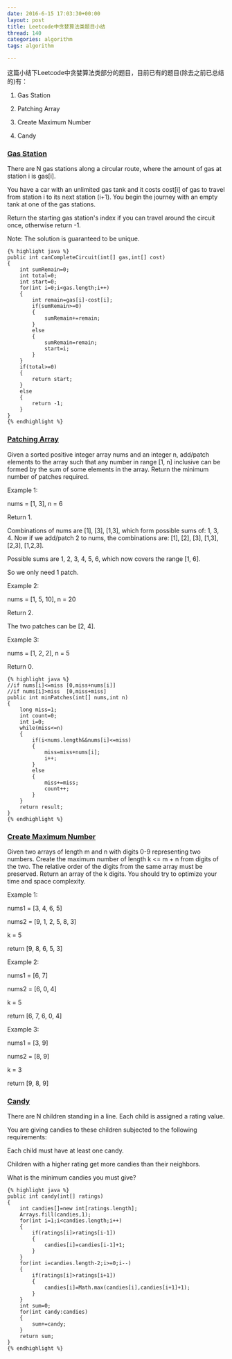 ```yaml
---
date: 2016-6-15 17:03:30+00:00
layout: post
title: Leetcode中贪婪算法类题目小结
thread: 140
categories: algorithm
tags: algorithm

---
```


这篇小结下Leetcode中贪婪算法类部分的题目，目前已有的题目(除去之前已总结的)有：

1. Gas Station

2. Patching Array

3. Create Maximum Number

4. Candy


### [Gas Station](https://leetcode.com/problems/gas-station/) ###

There are N gas stations along a circular route, where the amount of gas at station i is gas[i].

You have a car with an unlimited gas tank and it costs cost[i] of gas to travel from station i to its next station (i+1). You begin the journey with an empty tank at one of the gas stations.

Return the starting gas station's index if you can travel around the circuit once, otherwise return -1.

Note:
The solution is guaranteed to be unique.

	{% highlight java %}
	public int canCompleteCircuit(int[] gas,int[] cost)
	{
		int sumRemain=0;
		int total=0;
		int start=0;
		for(int i=0;i<gas.length;i++)
		{
			int remain=gas[i]-cost[i];
			if(sumRemain>=0)
			{
				sumRemain+=remain;
			}
			else
			{
				sumRemain=remain;
				start=i;
			}
		}
		if(total>=0)
		{
			return start;
		}
		else
		{
			return -1;
		}
	}
	{% endhighlight %}

### [Patching Array](https://leetcode.com/problems/patching-array/) ###

Given a sorted positive integer array nums and an integer n, add/patch elements to the array such that any number in range [1, n] inclusive can be formed by the sum of some elements in the array. Return the minimum number of patches required.

Example 1:

nums = [1, 3], n = 6

Return 1.

Combinations of nums are [1], [3], [1,3], which form possible sums of: 1, 3, 4.
Now if we add/patch 2 to nums, the combinations are: [1], [2], [3], [1,3], [2,3], [1,2,3].

Possible sums are 1, 2, 3, 4, 5, 6, which now covers the range [1, 6].

So we only need 1 patch.

Example 2:

nums = [1, 5, 10], n = 20

Return 2.

The two patches can be [2, 4].

Example 3:

nums = [1, 2, 2], n = 5

Return 0.

	{% highlight java %}
	//if nums[i]<=miss [0,miss+nums[i]]
	//if nums[i]>miss  [0,miss+miss]
	public int minPatches(int[] nums,int n)
	{
		long miss=1;
		int count=0;
		int i=0;
		while(miss<=n)
		{
			if(i<nums.length&&nums[i]<=miss)
			{
				miss=miss+nums[i];
				i++;
			}
			else
			{
				miss+=miss;
				count++;
			}
		}
		return result;
	}
	{% endhighlight %}

### [Create Maximum Number](https://leetcode.com/problems/create-maximum-number/) ###

Given two arrays of length m and n with digits 0-9 representing two numbers. Create the maximum number of length k <= m + n from digits of the two. The relative order of the digits from the same array must be preserved. Return an array of the k digits. You should try to optimize your time and space complexity.

Example 1:

nums1 = [3, 4, 6, 5]

nums2 = [9, 1, 2, 5, 8, 3]

k = 5

return [9, 8, 6, 5, 3]

Example 2:

nums1 = [6, 7]

nums2 = [6, 0, 4]

k = 5

return [6, 7, 6, 0, 4]


Example 3:

nums1 = [3, 9]

nums2 = [8, 9]

k = 3

return [9, 8, 9]

### [Candy](https://leetcode.com/problems/candy/) ###

There are N children standing in a line. Each child is assigned a rating value.

You are giving candies to these children subjected to the following requirements:

Each child must have at least one candy.

Children with a higher rating get more candies than their neighbors.

What is the minimum candies you must give?

	{% highlight java %}
	public int candy(int[] ratings)
	{
		int candies[]=new int[ratings.length];
		Arrays.fill(candies,1);
		for(int i=1;i<candies.length;i++)
		{
			if(ratings[i]>ratings[i-1])
			{
				candies[i]=candies[i-1]+1;
			}
		}
		for(int i=candies.length-2;i>=0;i--)
		{
			if(ratings[i]>ratings[i+1])
			{
				candies[i]=Math.max(candies[i],candies[i+1]+1);
			}
		}
		int sum=0;
		for(int candy:candies)
		{
			sum+=candy;
		}
		return sum;
	}
	{% endhighlight %}
